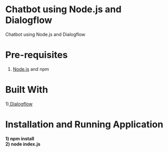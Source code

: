 














# Chatbot using Node.js and Dialogflow

Chatbot using Node.js and Dialogflow



# Pre-requisites

1) <a href="https://nodejs.org/en">Node.js</a> and npm

# Built With
1)<a href="https://dialogflow.com/">  Dialogflow </a>

# Installation and Running Application
<b>
1) npm install </br>
2) node index.js
  </b>















